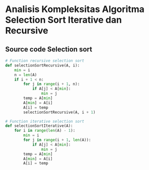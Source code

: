 # Analisis Kompleksitas Algoritma Selection Sort Iterative dan Recursive

## Source code Selection sort

```python
# Function recursive selection sort
def selectionSortRecursive(A, i):
    min = i
    n = len(A)
    if i + 1 < n:
        for j in range(i + 1, n):
            if A[j] < A[min]:
                min = j
        temp = A[min]
        A[min] = A[i]
        A[i] = temp
        selectionSortRecursive(A, i + 1)

# Function iterative selection sort
def selectionSortIterative(A):
    for i in range(len(A) - 1):
        min = i
        for j in range(i + 1, len(A)):
            if A[j] < A[min]:
                min = j
        temp = A[min]
        A[min] = A[i]
        A[i] = temp
```
